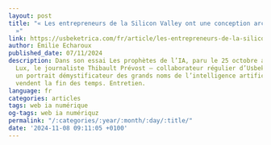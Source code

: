 ```yaml
---
layout: post
title: "« Les entrepreneurs de la Silicon Valley ont une conception archaïque du futur
  »"
link: https://usbeketrica.com/fr/article/les-entrepreneurs-de-la-silicon-valley-ont-une-conception-archaique-du-futur
author: Émilie Echaroux
published_date: 07/11/2024
description: Dans son essai Les prophètes de l’IA, paru le 25 octobre aux éditions
  Lux, le journaliste Thibault Prévost – collaborateur régulier d’Usbek & Rica – dresse
  un portrait démystificateur des grands noms de l’intelligence artificielle qui nous
  vendent la fin des temps. Entretien.
language: fr
categories: articles
tags: web ia numérique
og-tags: web ia numériquz
permalink: "/:categories/:year/:month/:day/:title/"
date: '2024-11-08 09:11:05 +0100'
---
```

